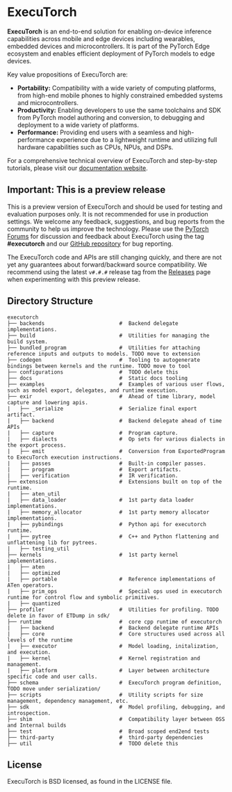 # ExecuTorch

**ExecuTorch** is an end-to-end solution for enabling on-device inference
capabilities across mobile and edge devices including wearables, embedded
devices and microcontrollers. It is part of the PyTorch Edge ecosystem and
enables efficient deployment of PyTorch models to edge devices.

Key value propositions of ExecuTorch are:

- **Portability:** Compatibility with a wide variety of computing platforms,
  from high-end mobile phones to highly constrained embedded systems and
  microcontrollers.
- **Productivity:** Enabling developers to use the same toolchains and SDK from
  PyTorch model authoring and conversion, to debugging and deployment to a wide
  variety of platforms.
- **Performance:** Providing end users with a seamless and high-performance
  experience due to a lightweight runtime and utilizing full hardware
  capabilities such as CPUs, NPUs, and DSPs.

For a comprehensive technical overview of ExecuTorch and step-by-step tutorials,
please visit our [documentation website](https://pytorch.org/executorch).

## Important: This is a preview release

This is a preview version of ExecuTorch and should be used for testing and evaluation purposes only.
It is not recommended for use in production settings. We welcome any feedback, suggestions, and bug
reports from the community to help us improve the technology.
Please use the [PyTorch Forums](https://discuss.pytorch.org/) for discussion
and feedback about ExecuTorch using the tag **#executorch** and
our [GitHub repository](https://github.com/pytorch/executorch/issues)
for bug reporting.

The ExecuTorch code and APIs are still changing quickly, and there are not yet
any guarantees about forward/backward source compatibility. We recommend using
the latest `v#.#.#` release tag from the
[Releases](https://github.com/pytorch/executorch/releases) page when
experimenting with this preview release.

## Directory Structure

```
executorch
├── backends                        #  Backend delegate implementations.
├── build                           #  Utilities for managing the build system.
├── bundled_program                 #  Utilities for attaching reference inputs and outputs to models. TODO move to extension
├── codegen                         #  Tooling to autogenerate bindings between kernels and the runtime. TODO move to tool
├── configurations                  #  TODO delete this
├── docs                            #  Static docs tooling
├── examples                        #  Examples of various user flows, such as model export, delegates, and runtime execution.
├── exir                            #  Ahead of time library, model capture and lowering apis.
|   ├── _serialize                  #  Serialize final export artifact.
|   ├── backend                     #  Backend delegate ahead of time APIs
|   ├── capture                     #  Program capture.
|   ├── dialects                    #  Op sets for various dialects in the export process.
|   ├── emit                        #  Conversion from ExportedProgram to ExecuTorch execution instructions.
|   ├── passes                      #  Built-in compiler passes.
|   ├── program                     #  Export artifacts.
|   ├── verification                #  IR verification.
├── extension                       #  Extensions built on top of the runtime.
|   ├── aten_util
|   ├── data_loader                 #  1st party data loader implementations.
|   ├── memory_allocator            #  1st party memory allocator implementations.
|   ├── pybindings                  #  Python api for executorch runtime.
|   ├── pytree                      #  C++ and Python flattening and unflattening lib for pytrees.
|   ├── testing_util
├── kernels                         #  1st party kernel implementations.
|   ├── aten
|   ├── optimized
|   ├── portable                    #  Reference implementations of ATen operators.
|   ├── prim_ops                    #  Special ops used in executorch runtime for control flow and symbolic primitives.
|   ├── quantized
├── profiler                        #  Utilities for profiling. TODO delete in favor of ETDump in sdk/
├── runtime                         #  core cpp runtime of executorch
|   ├── backend                     #  Backend delegate runtime APIs
|   ├── core                        #  Core structures used across all levels of the runtime
|   ├── executor                    #  Model loading, initalization, and execution.
|   ├── kernel                      #  Kernel registration and management.
|   ├── platform                    #  Layer between architecture specific code and user calls.
├── schema                          #  ExecuTorch program definition, TODO move under serialization/
├── scripts                         #  Utility scripts for size management, dependency management, etc.
├── sdk                             #  Model profiling, debugging, and introspection.
├── shim                            #  Compatibility layer between OSS and Internal builds
├── test                            #  Broad scoped end2end tests
├── third-party                     #  third-party dependencies
├── util                            #  TODO delete this
```

## License
ExecuTorch is BSD licensed, as found in the LICENSE file.
